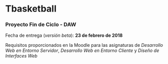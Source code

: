 # Tbasketball

### Proyecto Fin de Ciclo - DAW 

Fecha de entrega (*versión beta*): **23 de febrero de 2018**

Requisitos proporcionados en la Moodle para las asignaturas de *Desarrollo Web en Entorno Servidor*, *Desarrollo Web en Entorno Cliente* y *Diseño de Interfaces Web*
